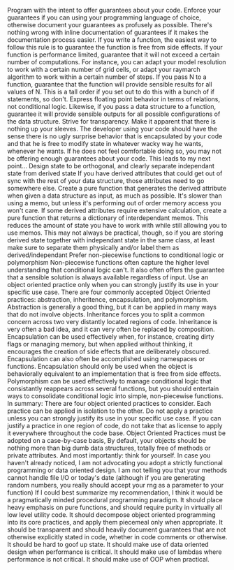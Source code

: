 Program with the intent to offer guarantees about your code. 
	Enforce your guarantees if you can using your programming language of choice, 
	 otherwise document your guarantees as profusely as possible. 
	There's nothing wrong with inline documentation of guarantees if it makes the documentation process easier.
	If you write a function, the easiest way to follow this rule is to guarantee the function is free from side effects.
	If your function is performance limited, guarantee that it will not exceed a certain number of computations. 
	For instance, you can adapt your model resolution to work with a certain number of grid cells, or adapt your raymarch algorithm to work within a certain number of steps.
	If you pass N to a function, guarantee that the function will provide sensible results for all values of N.
	This is a tall order if you set out to do this with a bunch of if statements, so don't.
	Express floating point behavior in terms of relations, not conditional logic.
	Likewise, if you pass a data structure to a function, guarantee it will provide sensible outputs for all possible configurations of the data structure. 
Strive for transparency. 
	Make it apparent that there is nothing up your sleeves. The developer using your code should have the sense there is no ugly surprise behavior that is encapsulated by your code and that he is free to modify state in whatever wacky way he wants, whenever he wants. If he does not feel comfortable doing so, you may not be offering enough guarantees about your code. 
	This leads to my next point...
Design state to be orthogonal, and clearly separate independant state from derived state
	If you have derived attributes that could get out of sync with the rest of your data structure, those attributes need to go somewhere else. Create a pure function that generates the derived attribute when given a data structure as input, as much as possible. It's slower than using a memo, but unless it's performing out of order memory access you won't care.
	If some derived attributes require extensive calculation, create a pure function that returns a dictionary of interdependant memos. This reduces the amount of state you have to work with while still allowing you to use memos.
	This may not always be practical, though, so if you are storing derived state together with independant state in the same class, at least make sure to separate them physically and/or label them as derived/independant
Prefer non-piecewise functions to conditional logic or polymorphism
    Non-piecewise functions often capture the higher level understanding that conditional logic can't. 
    It also often offers the guarantee that a sensible solution is always available regardless of input.
Use an object oriented practice only when you can strongly justify its use in your specific use case. 
	There are four commonly accepted Object Oriented practices: abstraction, inheritence, encapsulation, and polymorphism.
	Abstraction is generally a good thing, but it can be applied in many ways that do not involve objects. 
	Inheritance forces you to split a common concern across two very distantly located regions of code.
	Inheritance is very often a bad idea, and it can very often be replaced by composition.
    Encapsulation can be used effectively when, for instance, creating dirty flags or managing memory,
      but when applied without thinking, it encourages the creation of side effects that are deliberately obscured.
    Encapsulation can also often be accomplished using namespaces or functions. 
    Encapsulation should only be used when the object is behaviorally equivalent to an implementation that is free from side effects. 
    Polymorphism can be used effectively to manage conditional logic that consistantly reappears across several functions, 
      but you should entertain ways to consolidate conditional logic into simple, non-piecewise functions.
    In summary:
	There are four object oriented practices to consider.
	Each practice can be applied in isolation to the other. 
	Do not apply a practice unless you can strongly justify its use in your specific use case.
	If you can justify a practice in one region of code, do not take that as license to apply it everywhere throughout the code base.
	Object Oriented Practices must be adopted on a case-by-case basis,
	By default, your objects should be nothing more than big dumb data structures, 
	  totally free of methods or private attributes. 
And most importantly: think for yourself. 
	In case you haven't already noticed, I am not advocating you adopt a strictly functional programming or data oriented design. 
	I am not telling you that your methods cannot handle file I/O or today's date 
	(although if you are generating random numbers, you really should accept your rng as a parameter to your function)
	If I could best summarize my recommendation, I think it would be a pragmatically minded procedural programming paradigm.
	It should place heavy emphasis on pure functions, and should require purity in virtually all low level utility code. 
	It should decompose object oriented programming into its core practices, and apply them piecemeal only when appropriate.
	It should be transparent and should heavily document guarantees that are not otherwise explicitly stated in code, 
	 whether in code comments or otherwise.
	It should be hard to goof up state.
	It should make use of data oriented design when performance is critical.
	It should make use of lambdas where performance is not critical.
	It should make use of OOP when practical. 
